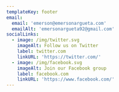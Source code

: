 ```yaml
---
templateKey: footer
email:
  email: 'emerson@emersonargueta.com'
  emailAlt: 'emersonargueta92@gmail.com'
socialLinks:
  - image: /img/twitter.svg
    imageAlt: Follow us on Twitter
    label: twitter.com
    linkURL: 'https://twitter.com/'
  - image: /img/facebook.svg
    imageAlt: Join our Facebook group
    label: facebook.com
    linkURL: 'https://www.facebook.com/'
---
```



